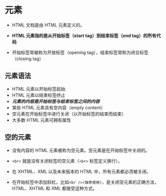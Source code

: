 # 元素

+ HTML 文档是由 HTML 元素定义的。

+ **HTML 元素指的是从开始标签（start tag）到结束标签（end tag）的所有代码**

+ 开始标签常被称为开放标签（opening tag），结束标签常称为闭合标签（closing tag）

## 元素语法

+ HTML 元素以开始标签起始
+ HTML 元素以结束标签终止
+ ***元素的内容是开始标签与结束标签之间的内容***
+ 某些 HTML 元素具有空内容（empty content）
+ 空元素在开始标签中进行关闭（以开始标签的结束而结束）
+ 大多数 HTML 元素可拥有属性

## 空的元素

+ 没有内容的 HTML 元素被称为空元素。空元素是在开始标签中关闭的。

+ ```<br>``` 就是没有关闭标签的空元素（```<br>``` 标签定义换行）。

+ 在 XHTML、XML 以及未来版本的 HTML 中，所有元素都必须被关闭。

+ 在开始标签中添加斜杠，比如```<br />(推荐使用)```，是关闭空元素的正确方法，HTML、XHTML 和 XML 都接受这种方式。
